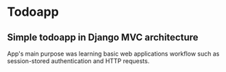 # Todoapp

## Simple todoapp in Django MVC architecture

App's main purpose was learning basic web applications workflow such as session-stored authentication and HTTP requests.
